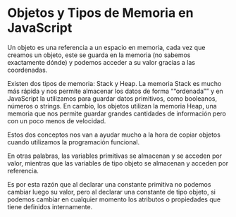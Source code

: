 # Objetos y Tipos de Memoria en JavaScript

Un objeto es una referencia a un espacio en memoria, cada vez que creamos un objeto, este se guarda en la memoria (no sabemos exactamente dónde) y podemos acceder a su valor gracias a las coordenadas.

Existen dos tipos de memoria: Stack y Heap.
La memoria Stack es mucho más rápida y nos permite almacenar los datos de forma ““ordenada”” y en JavaScript la utilizamos para guardar datos primitivos, como booleanos, números o strings. En cambio, los objetos utilizan la memoria Heap, una memoria que nos permite guardar grandes cantidades de información pero con un poco menos de velocidad.

Estos dos conceptos nos van a ayudar mucho a la hora de copiar objetos cuando utilizamos la programación funcional.

En otras palabras, las variables primitivas se almacenan y se acceden por valor, mientras que las variables de tipo objeto se almacenan y acceden por referencia.

Es por esta razón que al declarar una constante primitiva no podemos cambiar luego su valor, pero al declarar una constante de tipo objeto, si podemos cambiar en cualquier momento los atributos o propiedades que tiene definidos internamente.